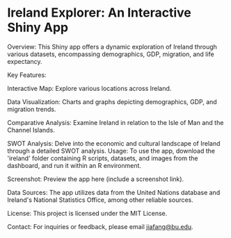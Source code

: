 # Ireland Explorer: An Interactive Shiny App

Overview: This Shiny app offers a dynamic exploration of Ireland through various datasets, encompassing demographics, GDP, migration, and life expectancy.

Key Features:

Interactive Map: Explore various locations across Ireland.

Data Visualization: Charts and graphs depicting demographics, GDP, and migration trends.

Comparative Analysis: Examine Ireland in relation to the Isle of Man and the Channel Islands.

SWOT Analysis: Delve into the economic and cultural landscape of Ireland through a detailed SWOT analysis.
Usage:
To use the app, download the 'ireland' folder containing R scripts, datasets, and images from the dashboard, and run it within an R environment.

Screenshot: Preview the app here (include a screenshot link).

Data Sources: The app utilizes data from the United Nations database and Ireland's National Statistics Office, among other reliable sources.

License: This project is licensed under the MIT License.

Contact: For inquiries or feedback, please email jiafang@bu.edu.
